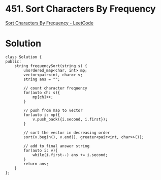# 451. Sort Characters By Frequency

[Sort Characters By Frequency - LeetCode](https://leetcode.com/problems/sort-characters-by-frequency/description/)

# Solution

```
class Solution {
public:
    string frequencySort(string s) {
        unordered_map<char, int> mp;
        vector<pair<int, char>> v;
        string ans = "";

        // count character frequency
        for(auto ch: s){
            mp[ch]++;
        }

        // push from map to vector 
        for(auto i: mp){
            v.push_back({i.second, i.first});
        }

        // sort the vector in decreasing order
        sort(v.begin(), v.end(), greater<pair<int, char>>());

        // add to final answer string
        for(auto i: v){
            while(i.first--) ans += i.second;
        }
        return ans;
    }
};
```
